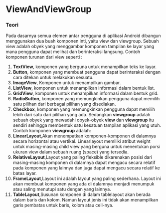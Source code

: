 # ViewAndViewGroup
### Teori
Pada dasarnya semua elemen antar pengguna di aplikasi Android dibangun menggunakan dua buah komponen inti, yaitu view dan viewgroup.
Sebuah view adalah obyek yang menggambar komponen tampilan ke layar yang mana pengguna dapat melihat dan berinteraksi langsung. Contoh komponen turunan dari view seperti :
1.  **TextView**, komponen yang berguna untuk menampilkan teks ke layar.
2. 	**Button**, komponen yang membuat pengguna dapat berinteraksi dengan cara ditekan untuk melakukan sesuatu.
3.  **ImageView**, Komponen untuk menampilkan gambar.
4.  **ListView**, komponen untuk menampilkan informasi dalam bentuk list.
5.	**GridView**, komponen untuk menampilkan informasi dalam bentuk grid.
6. 	**RadioButton**, komponen yang memungkinkan pengguna dapat memilih satu pilihan dari berbagai pilihan yang disediakan.
7.	**Checkbox**, komponen yang memungkinkan pengguna dapat memilih lebih dari satu dari pilihan yang ada.
Sedangkan **viewgroup** adalah sebuah obyek yang mewadahi obyek-obyek **view** dan **viewgroup** itu sendiri sehingga membentuk satu kesatuan tampilan aplikasi yang utuh. Contoh komponen **viewgroup** adalah:
8.  **LinearLayout**,Akan menempatkan komponen-komponen di dalamnya secara horizontal atau vertikal. Linearlayout memiliki atribut weight untuk masing-masing child view yang berguna untuk menentukan porsi ukuran view dalam sebuah  ruang (space) yang tersedia.
9.  **RelativeLayout**,Layout yang paling fleksible dikarenakan posisi dari masing-masing komponen di dalamnya dapat mengacu secara relatif pada komponen yang lainnya dan juga dapat mengacu secara relatif ke batas layar.
10.  **FrameLayout**,Layout ini adalah layout yang paling sederhana. Layout ini akan membuat komponen yang ada di dalamnya menjadi menumpuk atau saling menutupi satu dengan yang lainnya.
11.  **TableLayout**,Susunan komponen di dalam tablelayout akan berada dalam baris dan kolom. Namun layout jenis ini tidak akan menampilkan garis pembatas untuk baris, kolom atau cell-nya. 







